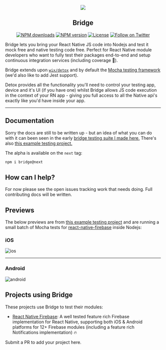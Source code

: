 <p align="center">
  <a href="https://github.com/Salakar/bridge">
    <img src="https://i.imgur.com/Srik55r.png"><br/>
  </a>
  <h2 align="center">Bridge</h2>
</p>

<p align="center">
  <a href="https://www.npmjs.com/package/bridge"><img src="https://img.shields.io/npm/dm/bridge.svg?style=flat-square" alt="NPM downloads"></a>
  <a href="https://www.npmjs.com/package/bridge"><img src="https://img.shields.io/npm/v/bridge.svg?style=flat-square" alt="NPM version"></a>
  <a href="/LICENSE"><img src="https://img.shields.io/npm/l/bridge.svg?style=flat-square" alt="License"></a>
  <a href="https://twitter.com/mikediarmid"><img src="https://img.shields.io/twitter/follow/mikediarmid.svg?style=social&label=Follow" alt="Follow on Twitter"></a>
</p>


Bridge lets you bring your React Native JS code into Nodejs and test it mock free and native testing code free. Perfect for React Native module developers who want to fully test their packages end-to-end and setup continuous integration services (including coverage 💯).

Bridge extends upon [`wix/detox`](https://github.com/wix/detox) and by default the [Mocha testing framework](https://mochajs.org/) (we'd also like to add Jest support).

Detox provides all the functionality you'll need to control your testing app, device and it's UI (if you have one) whilst Bridge allows JS code execution in the context of your RN app - giving you full access to all the Native api's exactly like you'd have inside your app.

----

## Documentation

Sorry the docs are still to be written up - but an idea of what you can do with it can been seen in the early [bridge testing suite I made here.](https://github.com/invertase/react-native-firebase/blob/master/bridge/e2e/bridge.spec.js) There's also [this example testing project.](https://github.com/Salakar/react-native-firebase/tree/master/bridge)

The alpha is available on the `next` tag:

```bash
npm i bridge@next
```

## How can I help?

For now please see the open issues tracking work that needs doing. Full contributing docs will be written.

## Previews

The below previews are from [this example testing project](https://github.com/invertase/react-native-firebase/tree/master/bridge) and are running a small batch of Mocha tests for [react-native-firebase](https://github.com/invertase/react-native-firebase) inside Nodejs:

### iOS

![ios](https://cdn.discordapp.com/attachments/362967412175405059/428355596073435137/2018-03-28_01.46.19.gif)

----

### Android

![android](https://cdn.discordapp.com/attachments/362967412175405059/428357262055178240/2018-03-28_01.55.43.gif)


## Projects using Bridge

These projects use Bridge to test their modules:

- [React Native Firebase](https://github.com/invertase/react-native-firebase): A well tested feature rich Firebase implementation for React Native, supporting both iOS & Android platforms for 12+ Firebase modules (including a feature rich Notifications implementation) 🔥

Submit a PR to add your project here.
